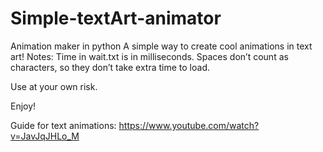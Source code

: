 # Simple-textArt-animator

Animation maker in python
A simple way to create cool animations in text art!
Notes:
Time in wait.txt is in milliseconds.
Spaces don’t count as characters, so they don’t take extra time to load.

Use at your own risk.

Enjoy!

Guide for text animations:
https://www.youtube.com/watch?v=JavJqJHLo_M
